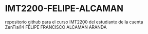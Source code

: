 # IMT2200-FELIPE-ALCAMAN
repositorio github para el curso IMT2200 del estudiante de la cuenta ZenTial14
FELIPE FRANCISCO ALCAMÁN ARANDA